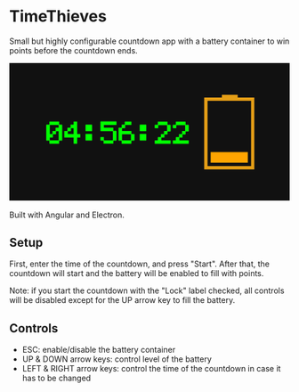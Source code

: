 # TimeThieves

Small but highly configurable countdown app with a battery container to win points before the countdown ends.

![alt text](https://github.com/guillemcordoba/TimeThieves/raw/master/src/assets/screenshot.png "Screenshot")

Built with Angular and Electron.

## Setup

First, enter the time of the countdown, and press "Start". After that, the countdown will start and
the battery will be enabled to fill with points.

Note: if you start the countdown with the "Lock" label checked, all controls will be disabled except for the
UP arrow key to fill the battery.

## Controls

* ESC: enable/disable the battery container
* UP & DOWN arrow keys: control level of the battery
* LEFT & RIGHT arrow keys: control the time of the countdown in case it has to be changed
